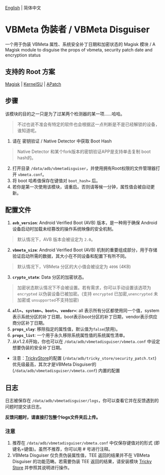 [English](README.md) | 简体中文

# VBMeta 伪装者 / VBMeta Disguiser

一个用于伪装 VBMeta 属性、系统安全补丁日期和加密状态的 Magisk 模块
/ A Magisk module to disguise the props of vbmeta, security patch date and encryption status

## 支持的 Root 方案

[Magisk](https://github.com/topjohnwu/Magisk) | [KernelSU](https://github.com/tiann/KernelSU) | [APatch](https://github.com/bmax121/APatch)

## 步骤

该模块的目的之一只是为了过某两个检测器的某一项……哈哈。
> 不过也说不准会有特定的软件也会根据这一点判断是不是已经解锁的设备，谁知道呢。

1. 请在 密钥验证 / Native Detector 中获取 Boot Hash
> Native Detector 和某个fork版本的密钥验证APP是支持单击复制 boot hash的。
2. 打开目录 `/data/adb/vbmetadisguiser`，并使用拥有Root权限的文件管理器打开 `vbmeta.conf`。
3. 将 boot 哈希值保存在键值对 `boot_hash=` 后。
4. 若你是第一次使用该模块，请重启。否则请等候一分钟，属性值会被自动更新。

## 配置文件

1. **`avb_version`**: Android Verified Boot (AVB) 版本，是一种用于确保 Android 设备启动时加载未经篡改的操作系统映像的安全机制。
> 默认情况下，AVB 版本会被设定为 `2.0`。
2. **`vbmeta_size`**: Android Verified Boot (AVB) 机制的重要组成部分，用于存储验证启动所需的数据，其大小在不同设备和配置下有所不同。
> 默认情况下，VBMeta 分区的大小值会被设定为 `4096` (4KB)
3. **`crypto_state`**: Data 分区的加密状态。
> 加密状态默认情况下不会被设置。若有需求，你可以手动设置该选项为 `encrypted` 以伪装设备已被加密。(支持 `encrypted` 已加密,`unencrypted` 未加密或 `unsupported`不支持加密)
4. **`all=`、`system=`、`boot=`、`vendor=`**: all 表示所有分区都使用同一个值，system表示系统分区的补丁日期，boot表示boot分区的补丁日期，vendor表示供应商分区补丁日期。
5. **`props_slay`**: 移除指定的属性值，默认值为`false`(禁用)。
6. **`props_list`**: 一个用于永久移除系统属性值的系统属性清单。
7. 从v1.2.6开始，你也可以在 `/data/adb/vbmetadisguiser/vbmeta.conf` 中设定想要伪装的安全补丁日期。
- 注意：[TrickyStore](https://github.com/5ec1cff/TrickyStore)的配置 (`/data/adb/tricky_store/security_patch.txt`) 优先级最高，其次才是VBMeta Disguiser的 (`/data/adb/vbmetadisguiser/vbmeta.conf`) 内置的配置

## 日志
日志被保存在 `/data/adb/vbmetadisguiser/logs`，你可以查看它并在反馈遇到的问题时提交该日志。

**反馈问题时，请直接打包整个logs文件夹后上传。**

### 注意

1. 推荐在 `/data/adb/vbmetadisguiser/vbmeta.conf` 中仅保存键值对的形式 (即键名=键值)。虽然不推荐，你可以用 # 号进行注释。
2. VBMeta Disguiser 仅负责伪装属性值，TEE 返回的结果并不在 VBMeta Disguiser 的功能范畴。若需要伪装 TEE 返回的结果，请安装模块 [Tricky Store](https://github.com/5ec1cff/TrickyStore) 并参照其说明进行操作。
